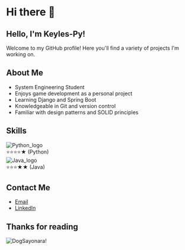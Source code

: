 # Hi there 👋
## Hello, I'm Keyles-Py!

Welcome to my GitHub profile! Here you'll find a variety of projects I'm working on.

## About Me
- System Engineering Student
- Enjoys game development as a personal project
- Learning Django and Spring Boot
- Knowledgeable in Git and version control
- Familiar with design patterns and SOLID principles

## Skills
![Python_logo](https://i.imgur.com/i061IDa.png) <br>⭐⭐⭐⭐★ (Python)<br>
![Java_logo](https://i.imgur.com/6g2iAB3.png) <br>⭐⭐⭐★★ (Java)<br>


## Contact Me
- [Email](mailto:keynerismo@gmail.com)
- [LinkedIn](https://www.linkedin.com/in/keinermendoza/)

## Thanks for reading
![DogSayonara!](https://i.imgur.com/NEdsmYR.gif)
